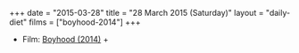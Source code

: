 +++
date = "2015-03-28"
title = "28 March 2015 (Saturday)"
layout = "daily-diet"
films = ["boyhood-2014"]
+++


* Film: [Boyhood (2014)](/films/boyhood-2014) +